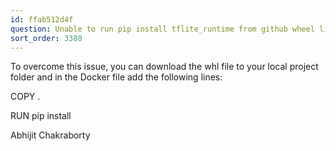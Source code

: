 ```yaml
---
id: ffab512d4f
question: Unable to run pip install tflite_runtime from github wheel links?
sort_order: 3380
---
```


To overcome this issue, you can download the whl file to your local project folder and in the Docker file add the following lines:

COPY <file-name> .

RUN pip install <file-name>

Abhijit Chakraborty

